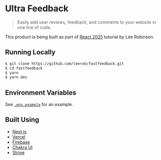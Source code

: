 # Ultra Feedback

> Easily add user reviews, feedback, and comments to your website in one line of code.

This product is being built as part of [React 2025](https://react2025.com) tutorial by Lee Robinson.

## Running Locally

```bash
$ git clone https://github.com/leerob/fastfeedback.git
$ cd fastfeedback
$ yarn
$ yarn dev
```

## Environment Variables

See [`.env.example`](https://github.com/leerob/fastfeedback/blob/master/.env.example) for an example.

## Built Using

- [Next.js](https://nextjs.org/)
- [Vercel](https://vercel.com)
- [Firebase](https://firebase.com)
- [Chakra UI](https://chakra-ui.com/)
- [Stripe](https://stripe.com/)